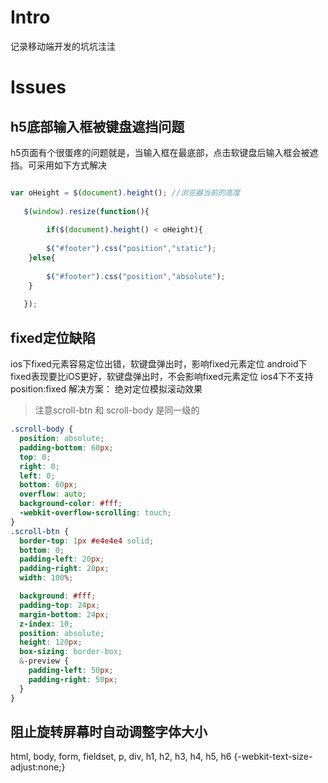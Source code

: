 # Intro
记录移动端开发的坑坑洼洼

# Issues
## h5底部输入框被键盘遮挡问题
h5页面有个很蛋疼的问题就是，当输入框在最底部，点击软键盘后输入框会被遮挡。可采用如下方式解决

```js

var oHeight = $(document).height(); //浏览器当前的高度
   
   $(window).resize(function(){
 
        if($(document).height() < oHeight){
         
        $("#footer").css("position","static");
    }else{
         
        $("#footer").css("position","absolute");
    }
        
   });
```
## fixed定位缺陷
ios下fixed元素容易定位出错，软键盘弹出时，影响fixed元素定位
android下fixed表现要比iOS更好，软键盘弹出时，不会影响fixed元素定位
ios4下不支持position:fixed
解决方案： 绝对定位模拟滚动效果

> 注意scroll-btn 和 scroll-body 是同一级的

```css
.scroll-body {
  position: absolute;
  padding-bottom: 60px;
  top: 0;
  right: 0;
  left: 0;
  bottom: 60px;
  overflow: auto;
  background-color: #fff;
  -webkit-overflow-scrolling: touch;
}
.scroll-btn {
  border-top: 1px #e4e4e4 solid;
  bottom: 0;
  padding-left: 20px;
  padding-right: 20px;
  width: 100%;

  background: #fff;
  padding-top: 24px;
  margin-bottom: 24px;
  z-index: 10;
  position: absolute;
  height: 120px;
  box-sizing: border-box;
  &-preview {
    padding-left: 50px;
    padding-right: 50px;
  }
}
```

## 阻止旋转屏幕时自动调整字体大小
html, body, form, fieldset, p, div, h1, h2, h3, h4, h5, h6 {-webkit-text-size-adjust:none;}
